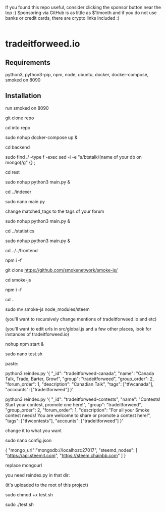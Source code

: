 If you found this repo useful, consider clicking the sponsor button near the top :) Sponsoring via GitHub is as little as $1/month and if you do not use banks or credit cards, there are crypto links included :)<br /><br />
# tradeitforweed.io

## Requirements

python3, python3-pip, npm, node, ubuntu, docker, docker-compose, smoked on 8090

## Installation

run smoked on 8090

git clone repo

cd into repo

sudo nohup docker-compose up &

cd backend

sudo find ./ -type f -exec sed -i -e "s/btstalk/(name of your db on mongo)/g" {} \;

cd rest

sudo nohup python3 main.py &

cd ../indexer

sudo nano main.py

change matched_tags to the tags of your forum

sudo nohup python3 main.py &

cd ../statistics

sudo nohup python3 main.py &

cd ../../frontend

npm i -f

git clone https://github.com/smokenetwork/smoke-js/

cd smoke-js

npm i -f

cd ..

sudo mv smoke-js node_modules/steem

(you'll want to recursively change mentions of tradeitforweed.io and etc)

(you'll want to edit urls in src/global.js and a few other places, look for instances of tradeitforweed.io)

nohup npm start &

sudo nano test.sh

paste:



  python3 reindex.py '{
    "_id": "tradeitforweed-canada",
    "name": "Canada Talk, Trade, Barter, Grow!",
    "group": "tradeitforweed",
    "group_order": 2,
    "forum_order": 1,
    "description": "Canadian Talk",
    "tags": ["tfwcanada"],
    "accounts": ["tradeitforweed"]
  }'



  python3 reindex.py '{
    "_id": "tradeitforweed-contests",
    "name": "Contests! Start your contest, promote one here!",
    "group": "tradeitforweed",
    "group_order": 2,
    "forum_order": 1,
    "description": "For all your Smoke contest needs! You are welcome to share or promote a contest here!",
    "tags": ["tfwcontests"],
    "accounts": ["tradeitforweed"]
  }'


change it to what you want

sudo nano config.json

{
  "mongo_url":"mongodb://localhost:27017",
 "steemd_nodes": [        "https://api.steemit.com",
        "https://steem.chainbb.com"
  ]
}
        
        
replace mongourl

you need reindex.py in that dir:

(it's uploaded to the root of this project)

sudo chmod +x test.sh

sudo ./test.sh
